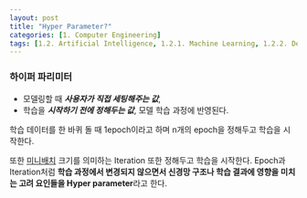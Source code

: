 ```yaml
---
layout: post
title: "Hyper Parameter?"
categories: [1. Computer Engineering]
tags: [1.2. Artificial Intelligence, 1.2.1. Machine Learning, 1.2.2. Deep Learning]
---
```


### 하이퍼 파리미터

* 모델링할 때 ***사용자가 직접 세팅해주는 값***, 
* 학습을 ***시작하기 전에 정해두는 값***, 모델 학습 과정에 반영된다.

학습 데이터를 한 바퀴 돌 때 1epoch이라고 하며 n개의 epoch을 정해두고 학습을 시작한다.

또한 [미니배치](https://maizer2.github.io/1.%20computer%20engineering/2022/05/18/mini-batch.html) 크기를 의미하는 Iteration 또한 정해두고 학습을 시작한다.
Epoch과 Iteration처럼 **학습 과정에서 변경되지 않으면서 신경망 구조나 학습 결과에 영향을 미치는 고려 요인들을 Hyper parameter**라고 한다.